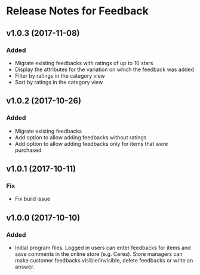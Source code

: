 # Release Notes for Feedback

## v1.0.3 (2017-11-08)

### Added

- Migrate existing feedbacks with ratings of up to 10 stars
- Display the attributes for the variation on which the feedback was added
- Filter by ratings in the category view
- Sort by ratings in the category view

## v1.0.2 (2017-10-26)

### Added

- Migrate existing feedbacks
- Add option to allow adding feedbacks without ratings
- Add option to allow adding feedbacks only for items that were purchased


## v1.0.1 (2017-10-11)

### Fix

- Fix build issue

## v1.0.0 (2017-10-10)

### Added

- Initial program files. Logged in users can enter feedbacks for items and save comments in the online store (e.g. Ceres). Store managers can make customer feedbacks visible/invisible, delete feedbacks or write an answer.